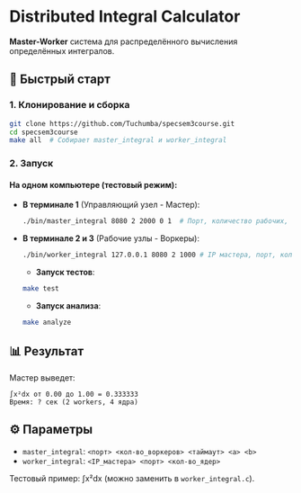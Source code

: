 # Distributed Integral Calculator  

**Master-Worker** система для распределённого вычисления определённых интегралов.  

## 🚀 Быстрый старт  

### 1. Клонирование и сборка  
```bash  
git clone https://github.com/Tuchumba/specsem3course.git
cd specsem3course 
make all  # Собирает master_integral и worker_integral  
```  

### 2. Запуск  
#### На одном компьютере (тестовый режим):  
- **В терминале 1** (Управляющий узел - Мастер):  
  ```bash  
  ./bin/master_integral 8080 2 2000 0 1  # Порт, количество рабочих, таймаут(сек), a, b (отрезок интегрирования) 
  ```  
- **В терминале 2 и 3** (Рабочие узлы - Воркеры):  
  ```bash  
  ./bin/worker_integral 127.0.0.1 8080 2 1000 # IP мастера, порт, количество ядер, таймаут(сек)
  ```
  - **Запуск тестов**:  
  ```bash  
  make test
  ```
   - **Запуск aнализа**:  
  ```bash  
  make analyze
  ``` 
 

## 📊 Результат  
Мастер выведет:  
```  
∫x²dx от 0.00 до 1.00 = 0.333333  
Время: ? сек (2 workers, 4 ядра)  
```  

## ⚙️ Параметры  
- `master_integral`: `<порт> <кол-во_воркеров> <таймаут> <a> <b>`  
- `worker_integral`: `<IP_мастера> <порт> <кол-во_ядер>`  


Тестовый пример: ∫x²dx (можно заменить в `worker_integral.c`).  